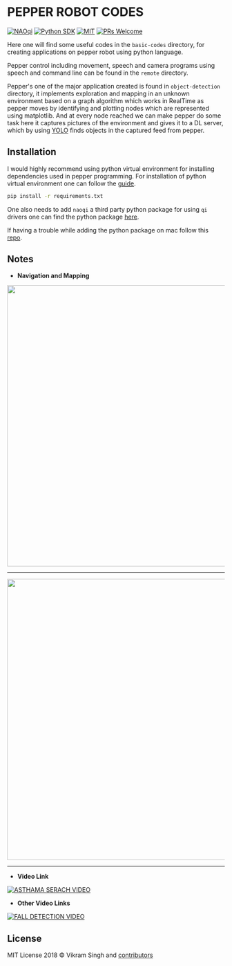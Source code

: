 # PEPPER ROBOT CODES

[![NAOqi][naoqi-image]][naoqi-url] [![Python SDK ][sdk-image]][sdk-url] [![MIT][mit-image]][mit-url] [![PRs Welcome](https://img.shields.io/badge/PRs-welcome-brightgreen.svg?style=flat)](http://makeapullrequest.com)

Here one will find some useful codes in the `basic-codes` directory, for creating applications on pepper robot using python language.

Pepper control including movement, speech and camera programs using speech and command line can be found in the `remote` directory.

Pepper's one of the major application created is found in `object-detection` directory, it implements exploration and mapping in an unknown environment based on a graph algorithm which works in RealTime as pepper moves by identifying and plotting nodes which are represented using matplotlib. And at every node reached we can make pepper do some task here it captures pictures of the environment and gives it to a DL server, which by using [YOLO](https://pjreddie.com/darknet/yolo/) finds objects in the captured feed from pepper.

## Installation

I would highly recommend using python virtual environment for installing dependencies used in pepper programming. For installation of python virtual environment one can follow the [guide](http://docs.python-guide.org/en/latest/dev/virtualenvs/).

```bash
pip install -r requirements.txt
```

One also needs to add `naoqi` a third party python package for using `qi` drivers one can find the python package [here](https://community.ald.softbankrobotics.com/en/resources/software/language/en-gb/field_software_type/sdk/robot/nao-2).

If having a trouble while adding the python package on mac follow this [repo](https://github.com/maverickjoy/pepper-nao_python_installation_mac).

## Notes

- **Navigation and Mapping**

<p align="center"><img src="https://raw.githubusercontent.com/maverickjoy/pepper-codes/master/docs/navigation-1.png" width="650"></p>

---

<p align="center"><img src="https://raw.githubusercontent.com/maverickjoy/pepper-codes/master/docs/navigation-2.png" width="650"></p>

---

- **Video Link**

[![ASTHAMA SERACH VIDEO][video-image-1]][video-url-1]

- **Other Video Links**

[![FALL DETECTION VIDEO][video-image-2]][video-url-2]

## License

MIT License 2018 © Vikram Singh and [contributors](https://github.com/maverickjoy/pepper-codes/graphs/contributors)

[sdk-url]: https://community.ald.softbankrobotics.com/en/resources/software/language/en-gb/robot/pepper-3
[sdk-image]: https://img.shields.io/badge/Python%202.7%20SDK-2.5.5-008C96.svg?style=flat

[naoqi-url]: https://developer.softbankrobotics.com/us-en/downloads/pepper
[naoqi-image]: https://img.shields.io/badge/NAOqi-2.5.5-008C96.svg

[mit-image]: https://img.shields.io/badge/license-MIT-blue.svg
[mit-url]: https://opensource.org/licenses/MIT

[video-image-1]: https://img.youtube.com/vi/lcxtWwkrp4c/0.jpg
[video-url-1]: https://youtu.be/lcxtWwkrp4c

[video-image-2]: https://img.youtube.com/vi/n_cCs7YTf70/0.jpg
[video-url-2]: https://youtu.be/n_cCs7YTf70
